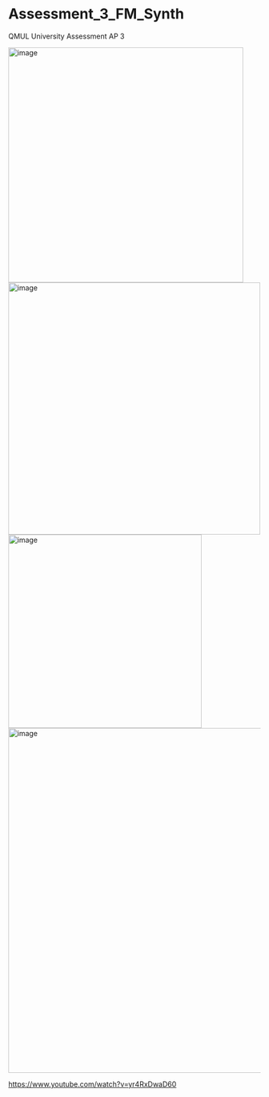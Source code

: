 # Assessment_3_FM_Synth
QMUL University Assessment AP 3

<img width="469" alt="image" src="https://github.com/Bastow2000/Assessment_3_FM_Synth/assets/77554338/716c4695-ff63-444a-802a-a0d066777ccc">

<img width="503" alt="image" src="https://github.com/Bastow2000/Assessment_3_FM_Synth/assets/77554338/f2d9beb2-0d75-4296-ad2f-d6b6d7748ed2">

<img width="386" alt="image" src="https://github.com/Bastow2000/Assessment_3_FM_Synth/assets/77554338/efadfb76-cb72-4f55-ba56-674e959d0c4c">

<img width="688" alt="image" src="https://github.com/Bastow2000/Assessment_3_FM_Synth/assets/77554338/d2dad7bd-afc6-408c-9c02-2165bcc50f25">


https://www.youtube.com/watch?v=yr4RxDwaD60
